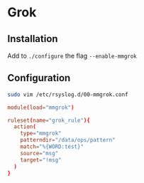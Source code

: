 # Grok

## Installation

Add to `./configure` the flag `--enable-mmgrok`

## Configuration

```sh
sudo vim /etc/rsyslog.d/00-mmgrok.conf
```

```conf
module(load="mmgrok")

ruleset(name="grok_rule"){
  action(
    type="mmgrok"
    patterndir="/data/ops/pattern"
    match="%{WORD:test}"
    source="msg"
    target="!msg"
  )
}
```
